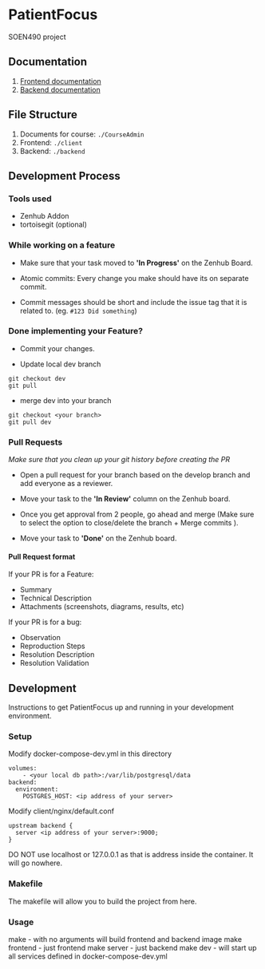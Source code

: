 # PatientFocus

SOEN490 project

## Documentation
1. [Frontend documentation](./client/Readme.md)
2. [Backend documentation](./backend/Readme.md)

## File Structure

1. Documents for course: `./CourseAdmin`
2. Frontend: `./client`
3. Backend: `./backend`

## Development Process

### Tools used

* Zenhub Addon
* tortoisegit (optional)

### While working on a feature

* Make sure that your task moved to **'In Progress'** on the Zenhub Board.

* Atomic commits: Every change you make should have its on separate commit.

* Commit messages should be short and include the issue tag that it is related to. (eg. `#123 Did something`)


### Done implementing your Feature?

* Commit your changes.

* Update local dev branch

```
git checkout dev
git pull
```

* merge dev into your branch

```
git checkout <your branch>
git pull dev
```

### Pull Requests

*Make sure that you clean up your git history before creating the PR*

* Open a pull request for your branch based on the develop branch and add everyone as a reviewer.

* Move your task to the **'In Review'** column on the Zenhub board.

* Once you get approval from 2 people, go ahead and merge (Make sure to select the option to close/delete the branch + Merge commits ).

* Move your task to **'Done'** on the Zenhub board.


#### Pull Request format

If your PR is for a Feature:

* Summary
* Technical Description
* Attachments (screenshots, diagrams, results, etc)

If your PR is for a bug:

* Observation
* Reproduction Steps
* Resolution Description
* Resolution Validation

## Development
Instructions to get PatientFocus up and running in your development environment.
### Setup
Modify docker-compose-dev.yml in this directory
```
volumes:
    - <your local db path>:/var/lib/postgresql/data
backend:
  environment:
    POSTGRES_HOST: <ip address of your server>    
```
Modify client/nginx/default.conf
```
upstream backend {
  server <ip address of your server>:9000;
}
```
DO NOT use localhost or 127.0.0.1 as that is address inside the container. It will go nowhere.

### Makefile
The makefile will allow you to build the project from here.
### Usage
make - with no arguments will build frontend and backend image
make frontend  - just frontend
make server - just backend
make dev - will start up all services defined in docker-compose-dev.yml
